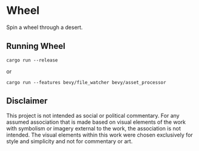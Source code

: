 # Wheel

Spin a wheel through a desert.

## Running Wheel

```cli
cargo run --release
```

or

```cli
cargo run --features bevy/file_watcher bevy/asset_processor
```

## Disclaimer

This project is not intended as social or political commentary. For any assumed association that is made based on visual elements of the work with symbolism or imagery external to the work, the association is not intended. The visual elements within this work were chosen exclusively for style and simplicity and not for commentary or art.
